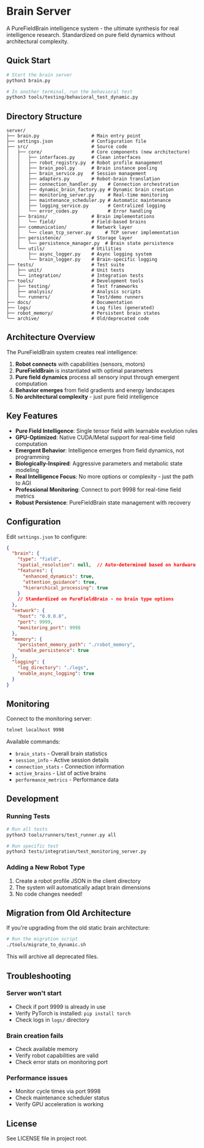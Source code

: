 # Brain Server

A PureFieldBrain intelligence system - the ultimate synthesis for real intelligence research.
Standardized on pure field dynamics without architectural complexity.

## Quick Start

```bash
# Start the brain server
python3 brain.py

# In another terminal, run the behavioral test
python3 tools/testing/behavioral_test_dynamic.py
```

## Directory Structure

```
server/
├── brain.py                   # Main entry point
├── settings.json              # Configuration file
├── src/                       # Source code
│   ├── core/                  # Core components (new architecture)
│   │   ├── interfaces.py      # Clean interfaces
│   │   ├── robot_registry.py  # Robot profile management
│   │   ├── brain_pool.py      # Brain instance pooling
│   │   ├── brain_service.py   # Session management
│   │   ├── adapters.py        # Robot-brain translation
│   │   ├── connection_handler.py    # Connection orchestration
│   │   ├── dynamic_brain_factory.py # Dynamic brain creation
│   │   ├── monitoring_server.py     # Real-time monitoring
│   │   ├── maintenance_scheduler.py # Automatic maintenance
│   │   ├── logging_service.py       # Centralized logging
│   │   └── error_codes.py           # Error handling
│   ├── brains/                # Brain implementations
│   │   └── field/             # Field-based brains
│   ├── communication/         # Network layer
│   │   └── clean_tcp_server.py     # TCP server implementation
│   ├── persistence/           # Storage layer
│   │   └── persistence_manager.py  # Brain state persistence
│   └── utils/                 # Utilities
│       ├── async_logger.py    # Async logging system
│       └── brain_logger.py    # Brain-specific logging
├── tests/                     # Test suite
│   ├── unit/                  # Unit tests
│   └── integration/           # Integration tests
├── tools/                     # Development tools
│   ├── testing/               # Test frameworks
│   ├── analysis/              # Analysis scripts
│   └── runners/               # Test/demo runners
├── docs/                      # Documentation
├── logs/                      # Log files (generated)
├── robot_memory/              # Persistent brain states
└── archive/                   # Old/deprecated code
```

## Architecture Overview

The PureFieldBrain system creates real intelligence:

1. **Robot connects** with capabilities (sensors, motors)
2. **PureFieldBrain** is instantiated with optimal parameters
3. **Pure field dynamics** process all sensory input through emergent computation
4. **Behavior emerges** from field gradients and energy landscapes
5. **No architectural complexity** - just pure field intelligence

## Key Features

- **Pure Field Intelligence**: Single tensor field with learnable evolution rules
- **GPU-Optimized**: Native CUDA/Metal support for real-time field computation
- **Emergent Behavior**: Intelligence emerges from field dynamics, not programming
- **Biologically-Inspired**: Aggressive parameters and metabolic state modeling
- **Real Intelligence Focus**: No more options or complexity - just the path to AGI
- **Professional Monitoring**: Connect to port 9998 for real-time field metrics
- **Robust Persistence**: PureFieldBrain state management with recovery

## Configuration

Edit `settings.json` to configure:

```json
{
  "brain": {
    "type": "field",
    "spatial_resolution": null,  // Auto-determined based on hardware
    "features": {
      "enhanced_dynamics": true,
      "attention_guidance": true,
      "hierarchical_processing": true
    }
    // Standardized on PureFieldBrain - no brain type options
  },
  "network": {
    "host": "0.0.0.0",
    "port": 9999,
    "monitoring_port": 9998
  },
  "memory": {
    "persistent_memory_path": "./robot_memory",
    "enable_persistence": true
  },
  "logging": {
    "log_directory": "./logs",
    "enable_async_logging": true
  }
}
```

## Monitoring

Connect to the monitoring server:

```bash
telnet localhost 9998
```

Available commands:
- `brain_stats` - Overall brain statistics
- `session_info` - Active session details
- `connection_stats` - Connection information
- `active_brains` - List of active brains
- `performance_metrics` - Performance data

## Development

### Running Tests

```bash
# Run all tests
python3 tools/runners/test_runner.py all

# Run specific test
python3 tests/integration/test_monitoring_server.py
```

### Adding a New Robot Type

1. Create a robot profile JSON in the client directory
2. The system will automatically adapt brain dimensions
3. No code changes needed!

## Migration from Old Architecture

If you're upgrading from the old static brain architecture:

```bash
# Run the migration script
./tools/migrate_to_dynamic.sh
```

This will archive all deprecated files.

## Troubleshooting

### Server won't start
- Check if port 9999 is already in use
- Verify PyTorch is installed: `pip install torch`
- Check logs in `logs/` directory

### Brain creation fails
- Check available memory
- Verify robot capabilities are valid
- Check error stats on monitoring port

### Performance issues
- Monitor cycle times via port 9998
- Check maintenance scheduler status
- Verify GPU acceleration is working

## License

See LICENSE file in project root.